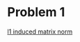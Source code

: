 # Problem 1
[l1 induced matrix norm](https://tannerwheeler.github.io/math4610/softwareManual/hw5/indM1norm)
